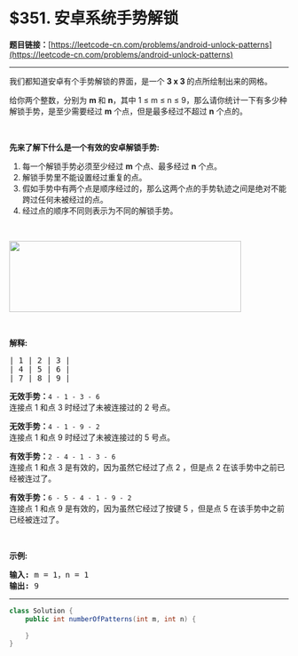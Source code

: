 # $351. 安卓系统手势解锁

**题目链接：**[https://leetcode-cn.com/problems/android-unlock-patterns](https://leetcode-cn.com/problems/android-unlock-patterns)

---

<div class="content__1Y2H">
 <div class="notranslate">
  <p>我们都知道安卓有个手势解锁的界面，是一个&nbsp;<strong>3 x 3 </strong>的点所绘制出来的网格。</p> 
  <p>给你两个整数，分别为&nbsp;<strong>​​m </strong>和 <strong>n</strong>，其中 1&nbsp;≤ m&nbsp;≤ n&nbsp;≤ 9，那么请你统计一下有多少种解锁手势，是至少需要经过&nbsp;<strong>m</strong>&nbsp;个点，但是最多经过不超过&nbsp;<strong>n</strong> 个点的。</p> 
  <p>&nbsp;</p> 
  <p><strong>先来了解下什么是一</strong><strong>个有效的安卓解锁手势:</strong></p> 
  <ol> 
   <li>每一个解锁手势必须至少经过&nbsp;<strong>m</strong> 个点、最多经过&nbsp;<strong>n</strong>&nbsp;个点。</li> 
   <li>解锁手势里不能设置经过重复的点。</li> 
   <li>假如手势中有两个点是顺序经过的，那么这两个点的手势轨迹之间是绝对不能跨过任何未被经过的点。</li> 
   <li>经过点的顺序不同则表示为不同的解锁手势。</li> 
  </ol> 
  <p>&nbsp;</p> 
  <pre class="language-text"><img style="height: 128px; width: 418px;" src="https://assets.leetcode.com/uploads/2018/10/12/android-unlock.png"></pre> 
  <p>&nbsp;</p> 
  <p><strong>解释:</strong></p> 
  <pre class="language-text">| 1 | 2 | 3 |
| 4 | 5 | 6 |
| 7 | 8 | 9 |</pre> 
  <p><strong>无效手势：</strong><code>4 - 1 - 3 - 6 </code><br> 连接点 1 和点&nbsp;3 时经过了未被连接过的&nbsp;2 号点。</p> 
  <p><strong>无效手势：</strong><code>4 - 1 - 9 - 2</code><br> 连接点 1 和点 9 时经过了未被连接过的 5&nbsp;号点。</p> 
  <p><strong>有效手势：</strong><code>2 - 4 - 1 - 3 - 6</code><br> 连接点 1 和点&nbsp;3 是有效的，因为虽然它经过了点&nbsp;2 ，但是点 2 在该手势中之前已经被连过了。</p> 
  <p><strong>有效手势：</strong><code>6 - 5 - 4 - 1 - 9 - 2</code><br> 连接点 1 和点&nbsp;9 是有效的，因为虽然它经过了按键 5 ，但是点&nbsp;5 在该手势中之前已经被连过了。</p> 
  <p>&nbsp;</p> 
  <p><strong>示例:</strong></p> 
  <pre class="language-text"><strong>输入: </strong>m = 1，n = 1
<strong>输出: </strong>9
</pre> 
 </div>
</div>

---

```java
class Solution {
    public int numberOfPatterns(int m, int n) {
        
    }
}
```
